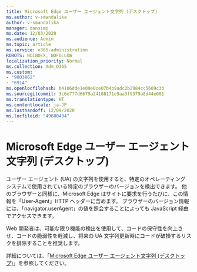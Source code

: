 ```yaml
---
title: Microsoft Edge ユーザー エージェント文字列 (デスクトップ)
ms.author: v-smandalika
author: v-smandalika
manager: dansimp
ms.date: 12/03/2020
ms.audience: Admin
ms.topic: article
ms.service: o365-administration
ROBOTS: NOINDEX, NOFOLLOW
localization_priority: Normal
ms.collection: Adm_O365
ms.custom:
- "9003862"
- "6914"
ms.openlocfilehash: b4106dde1e09e0ce07b4b9adc2b2984cc5609c3b
ms.sourcegitcommit: 3c6e777d6679a24108171e9aa3f9379a8d44e001
ms.translationtype: HT
ms.contentlocale: ja-JP
ms.lasthandoff: 12/09/2020
ms.locfileid: "49680494"
---
```

# <a name="microsoft-edge-user-agent-string-desktop"></a>Microsoft Edge ユーザー エージェント文字列 (デスクトップ)

ユーザー エージェント (UA) の文字列を使用すると、特定のオペレーティング システムで使用されている特定のブラウザーのバージョンを検出できます。 他のブラウザーと同様に、Microsoft Edge はサイトに要求を行うたびに、この情報を「User-Agent」HTTP ヘッダーに含めます。 ブラウザーのバージョン情報には、「navigator.userAgent」の値を照会することによっても JavaScript 経由でアクセスできます。

Web 開発者は、可能な限り機能の検出を使用して、コードの保守性を向上させ、コードの脆弱性を軽減し、将来の UA 文字列更新時にコードが破損するリスクを排除することを推奨します。

詳細については、「[Microsoft Edge ユーザー エージェント文字列 (デスクトップ)](https://docs.microsoft.com/microsoft-edge/web-platform/user-agent-string)」を参照してください。